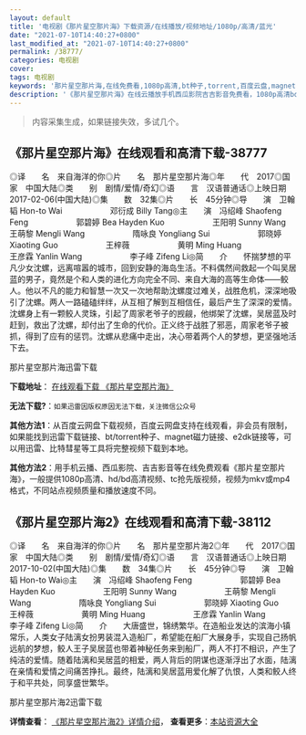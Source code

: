 ```yaml
---
layout: default
title: '电视剧《那片星空那片海》下载资源/在线播放/视频地址/1080p/高清/蓝光'
date: "2021-07-10T14:40:27+0800"
last_modified_at: "2021-07-10T14:40:27+0800"
permalink: /38777/
categories: 电视剧
cover:
tags: 电视剧
keywords: '那片星空那片海,在线免费看,1080p高清,bt种子,torrent,百度云盘,magnet,磁力链,迅雷下载资源'
description: '《那片星空那片海》在线云播放手机西瓜影院吉吉影音免费看，1080p高清bd/hd未删减完整版和tc抢先枪版，mkv/mp4格式，附带bt/torrent种子、magnet/磁力链、百度云盘、网盘资源迅雷下载链接'
---
```


>内容采集生成，如果链接失效，多试几个。


## 《那片星空那片海》在线观看和高清下载-38777

◎译　　名　来自海洋的你◎片　　名　那片星空那片海◎年　　代　2017◎国　　家　中国大陆◎类　　别　剧情/爱情/奇幻◎语　　言　汉语普通话◎上映日期　2017-02-06(中国大陆)◎集　　数　32集◎片　　长　45分钟◎导　　演　卫翰韬 Hon-to Wai　　　　　　邓衍成 Billy Tang◎主　　演　冯绍峰 Shaofeng Feng　　　　　　郭碧婷 Bea Hayden Kuo　　　　　　王阳明 Sunny Wang　　　　　　王萌黎 Mengli Wang　　　　　　隋咏良 Yongliang Sui　　　　　　郭晓婷 Xiaoting Guo　　　　　　王梓薇　　　　　　黄明 Ming Huang　　　　　　王彦霖 Yanlin Wang　　　　　　李子峰 Zifeng Li◎简　　介　　怀揣梦想的平凡少女沈螺，远离喧嚣的城市，回到安静的海岛生活。不料偶然间救起一个叫吴居蓝的男子，竟然是个和人类的进化方向完全不同、来自大海的高等生命体——鲛人。他以不凡的能力和智慧一次又一次地帮助沈螺度过难关，战胜危机，深深地吸引了沈螺。两人一路磕磕绊绊，从互相了解到互相信任，最后产生了深深的爱情。　　沈螺身上有一颗鲛人灵珠，引起了周家老爷子的觊觎，他绑架了沈螺，吴居蓝及时赶到，救出了沈螺，却付出了生命的代价。正义终于战胜了邪恶，周家老爷子被抓，得到了应有的惩罚。沈螺从悲痛中走出，决心带着两个人的梦想，更坚强地活下去。


那片星空那片海迅雷下载

**下载地址**： [在线观看下载 《那片星空那片海》](https://www.993dy.com//vod-detail-id-25284.html) 


**无法下载?**：`如果迅雷因版权原因无法下载，关注微信公众号 `

**其他方法1**：从百度云网盘下载视频，百度云网盘支持在线观看，非会员有限制，如果能找到迅雷下载链接、bt/torrent种子、magnet磁力链接、e2dk链接等，可以用迅雷、比特彗星等工具将完整视频下载到本地。

**其他方法2**：用手机云播、西瓜影院、吉吉影音等在线免费观看《那片星空那片海》，一般提供1080p高清、hd/bd高清视频、tc抢先版视频，视频为mkv或mp4格式，不同站点视频质量和播放速度不同。


## 《那片星空那片海2》在线观看和高清下载-38112

◎译　　名　来自海洋的你◎片　　名　那片星空那片海2◎年　　代　2017◎国　　家　中国大陆◎类　　别　剧情/爱情/奇幻◎语　　言　汉语普通话◎上映日期　2017-10-02(中国大陆)◎集　　数　34集◎片　　长　45分钟◎导　　演　卫翰韬 Hon-to Wai◎主　　演　冯绍峰 Shaofeng Feng　　　　　　郭碧婷 Bea Hayden Kuo　　　　　　王阳明 Sunny Wang　　　　　　王萌黎 Mengli Wang　　　　　　隋咏良 Yongliang Sui　　　　　　郭晓婷 Xiaoting Guo　　　　　　王梓薇　　　　　　黄明 Ming Huang　　　　　　王彦霖 Yanlin Wang　　　　　　李子峰 Zifeng Li◎简　　介　　大唐盛世，锦绣繁华。在造船业发达的滨海小镇常乐，人类女子陆漓女扮男装混入造船厂，希望能在船厂大展身手，实现自己扬帆远航的梦想，鲛人王子吴居蓝也带着神秘任务来到船厂，两人不打不相识，产生了纯洁的爱情。随着陆漓和吴居蓝的相爱，两人背后的阴谋也逐渐浮出了水面，陆漓在亲情和爱情之间痛苦挣扎。最终，陆漓和吴居蓝用爱化解了仇恨，人类和鲛人终于和平共处，同享盛世繁华。


那片星空那片海2迅雷下载

**详情查看**： [《那片星空那片海2》详情介绍](/movie/38112/)， **查看更多**：[本站资源大全](/movie/t/all/)

